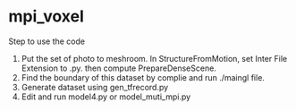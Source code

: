 # mpi_voxel

Step to use the code
1. Put the set of photo to meshroom. In StructureFromMotion, set Inter File Extension to .py. then compute PrepareDenseScene.
2. Find the boundary of this dataset by complie and run ./maingl file.
3. Generate dataset using gen_tfrecord.py
4. Edit and run model4.py or model_muti_mpi.py
